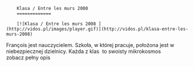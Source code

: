 
        Klasa / Entre les murs 2008 
        =============
        
        [![Klasa / Entre les murs 2008 ](http://vidos.pl/images/player.gif)](http://vidos.pl/klasa-entre-les-murs-2008)
        
        
 François jest nauczycielem. Szkoła, w której pracuje, położona jest w niebezpiecznej dzielnicy. Każda z klas  to swoisty mikrokosmos zobacz pełny opis
    